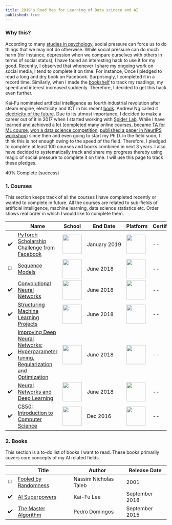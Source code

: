```yaml
---
title: 2019's Road Map for Learning of Data scinece and AI
published: true
---
```



<head>
  <title>Bootstrap Example</title>
  <meta charset="utf-8">

</head>

### Why this?
According to many [studies in psychology](https://www.psychologytoday.com/us/blog/am-i-right/201404/the-astonishing-power-social-pressure),
 social pressure can force us to do things that we may not do otherwise. While social pressure can do much harm
(for instance, depression when we compare ourselves with others in terms of social status), I have found an interesting hack to use it for my good.
 Recently, I observed that whenever I share my ongoing work on social media, I tend to complete it on time. For instance, 
Once I pledged to read a long and dry book on Facebook. Surprisingly, I completed it in a record time.
 Similarly, when I made the [bookshelf](https://awaisrauf.github.io/bookshelf/) to track my readings, my speed and interest increased suddenly.
 Therefore, I decided to get this hack even further.

 Kai-Fu nominated artificial intelligence as fourth industrial revolution after steam engine, electricity and ICT in his recent
 [book](https://www.goodreads.com/book/show/38242135-ai-superpowers). Andrew Ng called it 
 [electricity of the future](https://medium.com/syncedreview/artificial-intelligence-is-the-new-electricity-andrew-ng-cc132ea6264). Due to its
utmost importance, I decided to make a career out of it in 2017 when I started working with [Spider Lab](http://spider.itu.edu.pk). While 
I have learned and achieved a lot (completed many online courses,
 became [TA for ML course](https://awaisrauf.github.io/ee512/),
 [won a data science competition](https://propakistani.pk/2018/08/01/first-ever-election-prediction-contest-in-pakistan-concludes/),
 [published a paper in NeurIPS workshop](https://awaisrauf.github.io/xray-denoising)) since then and even going to start my Ph.D. in the field soon, 
 I think this is not enough owing to the speed of the field. Therefore, I pledged to complete at least 100 courses and books combined in next 3 years.
 I also have decided to systematically track and share my progress thereby 
 using magic of social pressure to complete it on time. I will use this page to track these pledges. 
 
 <div class="progress">
  <div class="progress-bar progress-bar-success" role="progressbar" aria-valuenow="40"
  aria-valuemin="0" aria-valuemax="100" style="width:40%">
    40% Complete (success)
  </div>
</div>

### 1. Courses
This section keeps track of all the courses I have completed recently or wanted to complete in future. All the courses are 
related to sub-fields of artificial intelligence, machine learning, data science statistics etc. Order shows real order in which I would 
like to complete them.


|  | **Name** | **School** | **End Date** | **Platform** |**Certificate** |
| ---------- | ----- | ------ | --------- | ------------ |----- |  
| ✔️ | [PyTorch Scholarship Challenge from Facebook](https://www.udacity.com/facebook-pytorch-scholarship) | <img width='60' height='60' src='/deepCuriosity/img/facebook.png'> | January&nbsp;2019 | <img width='60' height='60' src='/deepCuriosity/img/udacity.png'> | -- |
| ◻️ | [Sequence Models](https://www.coursera.org/learn/nlp-sequence-models) | <img width='60' height='60' src='/deepCuriosity/img/deeplearningai.png'> | June&nbsp;2018 | <img width='60' height='60' src='/deepCuriosity/img/coursera.png'> |  -- |
| ✔️ | [Convolutional Neural Networks](https://www.coursera.org/learn/convolutional-neural-networks) | <img width='60' height='60' src='/deepCuriosity/img/deeplearningai.png'> | June&nbsp;2018 | <img width='60' height='60' src='/deepCuriosity/img/coursera.png'> | -- | 
| ✔️ | [Structuring Machine Learning Projects](https://www.coursera.org/learn/machine-learning-projects) | <img width='60' height='60' src='/deepCuriosity/img/deeplearningai.png'> | June&nbsp;2018 | <img width='60' height='60' src='/deepCuriosity/img/coursera.png'> |  -- |
| ✔️ | [Improving Deep Neural Networks: Hyperparameter tuning, Regularization and Optimization](https://www.coursera.org/learn/deep-neural-network) | <img width='60' height='60' src='/deepCuriosity/img/deeplearningai.png'> | June&nbsp;2018 | <img width='60' height='60' src='/deepCuriosity/img/coursera.png'> | -- | 
| ✔️ | [Neural Networks and Deep Learning](https://www.coursera.org/learn/neural-networks-deep-learning) | <img width='60' height='60' src='/deepCuriosity/img/deeplearningai.png'> | June&nbsp;2018 | <img width='60' height='60' src='/deepCuriosity/img/coursera.png'> |  -- |
| ✔️ | [CS50: Introduction to Computer Science](https://www.edx.org/course/cs50s-introduction-computer-science-harvardx-cs50x) | <img width='60' height='60' src='/deepCuriosity/img/harvard.png'> | Dec&nbsp;2016 | <img width='60' height='60' src='/deepCuriosity/img/edx.png'> | -- | 




### 2. Books

This section is a to-do list of books I want to read. These books primarily covers core concepts of my AI related fields. 


|  | **Title** | **Author** | **Release Date** | 
| ---------- | ----- | ------ | ------------ |
| ◻️ | [Fooled by Randomness](https://en.wikipedia.org/wiki/Fooled_by_Randomness) | Nassim Nicholas Taleb | 2001 | 
| ✔️ | [AI Superpowers](https://www.goodreads.com/book/show/38242135-ai-superpowers) | Kai-Fu Lee | September 2018 | 
| ✔️ | [The Master Algorithm](https://www.goodreads.com/book/show/24612233-the-master-algorithm) | Pedro Domingos| September 2015 | 



 